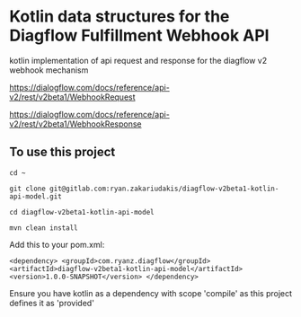 # Kotlin data structures for the Diagflow Fulfillment Webhook API

kotlin implementation of api request and response for the diagflow v2 webhook mechanism 

https://dialogflow.com/docs/reference/api-v2/rest/v2beta1/WebhookRequest 

https://dialogflow.com/docs/reference/api-v2/rest/v2beta1/WebhookResponse

## To use this project

`cd ~`

`git clone git@gitlab.com:ryan.zakariudakis/diagflow-v2beta1-kotlin-api-model.git` 

`cd diagflow-v2beta1-kotlin-api-model`

`mvn clean install`

Add this to your pom.xml:

`<dependency>
 <groupId>com.ryanz.diagflow</groupId>
 <artifactId>diagflow-v2beta1-kotlin-api-model</artifactId>
 <version>1.0.0-SNAPSHOT</version>
</dependency>`

Ensure you have kotlin as a dependency with scope 'compile' as this project defines it as 'provided'